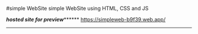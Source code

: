 #simple WebSite
simple WebSite using HTML, CSS and JS

***********************************************hosted site for preview*****************************************************
https://simpleweb-b9f39.web.app/
***************************************************************************************************************************
